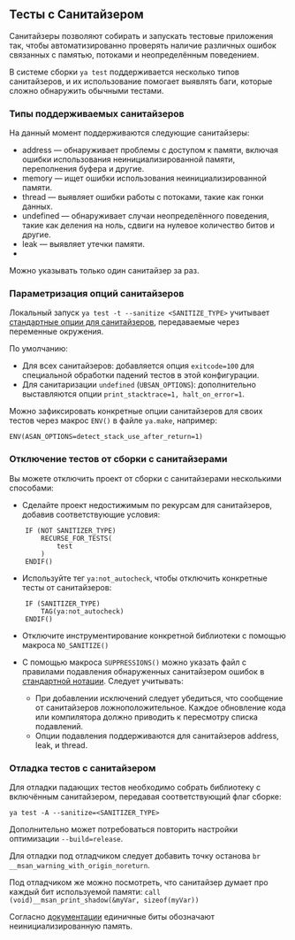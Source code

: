 ## Тесты с Санитайзером

Санитайзеры позволяют собирать и запускать тестовые приложения так, чтобы автоматизированно проверять наличие различных ошибок связанных с памятью, потоками и неопределённым поведением. 

В системе сборки `ya test` поддерживается несколько типов санитайзеров, и их использование помогает выявлять баги, которые сложно обнаружить обычными тестами.

### Типы поддерживаемых санитайзеров

На данный момент поддерживаются следующие санитайзеры:
- address — обнаруживает проблемы с доступом к памяти, включая ошибки использования неинициализированной памяти, переполнения буфера и другие.
- memory — ищет ошибки использования неинициализированной памяти.
- thread — выявляет ошибки работы с потоками, такие как гонки данных.
- undefined — обнаруживает случаи неопределённого поведения, такие как деления на ноль, сдвиги на нулевое количество битов и другие.
- leak — выявляет утечки памяти.
- 
Можно указывать только один санитайзер за раз.

### Параметризация опций санитайзеров

Локальный запуск `ya test -t --sanitize <SANITIZE_TYPE>` учитывает [стандартные опции для санитайзеров](https://github.com/google/sanitizers/wiki/SanitizerCommonFlags), передаваемые через переменные окружения. 

По умолчанию:

- Для всех санитайзеров: добавляется опция `exitcode=100` для специальной обработки падений тестов в этой конфигурации.
- Для санитаризации `undefined` (`UBSAN_OPTIONS`): дополнительно выставляются опции `print_stacktrace=1, halt_on_error=1`.

Можно зафиксировать конкретные опции санитайзеров для своих тестов через макрос `ENV()` в файле `ya.make`, например:
```
ENV(ASAN_OPTIONS=detect_stack_use_after_return=1)
```
### Отключение тестов от сборки с санитайзерами

Вы можете отключить проект от сборки с санитайзерами несколькими способами:
- Сделайте проект недостижимым по рекурсам для санитайзеров, добавив соответствующие условия:
```
    IF (NOT SANITIZER_TYPE)
        RECURSE_FOR_TESTS(
            test
        )
    ENDIF()
```
- Используйте тег `ya:not_autocheck`, чтобы отключить конкретные тесты от санитайзеров:
```
    IF (SANITIZER_TYPE)
        TAG(ya:not_autocheck)
    ENDIF()
```
- Отключите инструментирование конкретной библиотеки с помощью макроса `NO_SANITIZE()`
  
- С помощью макроса `SUPPRESSIONS()` можно указать файл с правилами подавления обнаруженных санитайзером ошибок в [стандартной нотации](https://clang.llvm.org/docs/AddressSanitizer.html#suppressing-memory-leaks).
Следует учитывать:
  - При добавлении исключений следует убедиться, что сообщение от санитайзеров ложноположительное. Каждое обновление кода или компилятора должно приводить к пересмотру списка подавлений.
  - Опции подавления поддерживаются для санитайзеров address, leak, и thread.

### Отладка тестов с санитайзером

Для отладки падающих тестов необходимо собрать библиотеку с включённым санитайзером, передавая соответствующий флаг сборке:
```
ya test -A --sanitize=<SANITIZER_TYPE>
```
Дополнительно может потребоваться повторить настройки оптимизации `--build=release`.

Для отладки под отладчиком следует добавить точку останова `br __msan_warning_with_origin_noreturn`.

Под отладчиком же можно посмотреть, что санитайзер думает про каждый бит используемой памяти: 
`call (void)__msan_print_shadow(&myVar, sizeof(myVar))`

Согласно [документации](https://github.com/google/sanitizers/wiki/MemorySanitizer#interface) единичные биты обозначают неинициализированную память.
